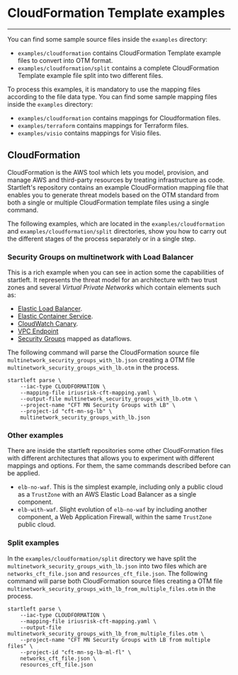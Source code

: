 # CloudFormation Template examples

---

You can find some sample source files inside the `examples` directory:

* `examples/cloudformation` contains CloudFormation Template example files to convert into OTM format.
* `examples/cloudformation/split` contains a complete CloudFormation Template example file split into two different files.

To process this examples, it is mandatory to use the mapping files according to the file data type. 
You can find some sample mapping files inside the `examples` directory:
* `examples/cloudformation` contains mappings for Cloudformation files.
* `examples/terraform` contains mappings for Terraform files.
* `examples/visio` contains mappings for Visio files.

## CloudFormation
CloudFormation is the AWS tool which lets you model, provision, and manage AWS and third-party resources by treating 
infrastructure as code. Startleft's repository contains an example CloudFormation mapping file that enables you to 
generate threat models based on the OTM standard from both a single or multiple CloudFormation template files using 
a single command.

The following examples, which are located in the `examples/cloudformation` and `examples/cloudformation/split` 
directories, show you how to carry out the different stages of the process separately or in a single step.

### Security Groups on multinetwork with Load Balancer
This is a rich example when you can see in action some the capabilities of startleft. It represents the threat model for
an architecture with two trust zones and several _Virtual Private Networks_ which contain elements such as:
* [Elastic Load Balancer](https://aws.amazon.com/elasticloadbalancing/).
* [Elastic Container Service](https://aws.amazon.com/ecs/).
* [CloudWatch Canary](https://docs.aws.amazon.com/AmazonCloudWatch/latest/monitoring/CloudWatch_Synthetics_Canaries_Create.html).
* [VPC Endpoint](https://docs.aws.amazon.com/vpc/latest/privatelink/vpc-endpoints.html)
* [Security Groups](https://docs.aws.amazon.com/vpc/latest/userguide/VPC_SecurityGroups.html#VPCSecurityGroups) mapped as dataflows.

The following command will parse the CloudFormation source file `multinetwork_security_groups_with_lb.json` creating a 
OTM file `multinetwork_security_groups_with_lb.otm` in the process.
```shell
startleft parse \
	--iac-type CLOUDFORMATION \
	--mapping-file iriusrisk-cft-mapping.yaml \
	--output-file multinetwork_security_groups_with_lb.otm \
	--project-name "CFT MN Security Groups with LB" \
	--project-id "cft-mn-sg-lb" \
	multinetwork_security_groups_with_lb.json
```

### Other examples
There are inside the startleft repositories some other CloudFormation files with different architectures that allows you 
to experiment with different mappings and options. For them, the same commands described before can be applied.
* `elb-no-waf`. This is the simplest example, including only a public cloud as a `TrustZone` with an AWS Elastic Load 
Balancer as a single component.
* `elb-with-waf`. Slight evolution of `elb-no-waf` by including another component, a Web Application Firewall, within 
the same `TrustZone` public cloud.  

### Split examples
In the `examples/cloudformation/split` directory we have split the `multinetwork_security_groups_with_lb.json` into two 
files which are `networks_cft_file.json` and `resources_cft_file.json`.
The following command will parse both CloudFormation source files creating a OTM file 
`multinetwork_security_groups_with_lb_from_multiple_files.otm` in the process.
```shell
startleft parse \
	--iac-type CLOUDFORMATION \
	--mapping-file iriusrisk-cft-mapping.yaml \
	--output-file multinetwork_security_groups_with_lb_from_multiple_files.otm \
	--project-name "CFT MN Security Groups with LB from multiple files" \
	--project-id "cft-mn-sg-lb-ml-fl" \
	networks_cft_file.json \
	resources_cft_file.json
```

